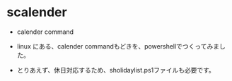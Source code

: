 # scalender

- calender command

- linux にある、calender commandもどきを、powershellでつくってみました。

- とりあえず、休日対応するため、sholidaylist.ps1ファイルも必要です。



